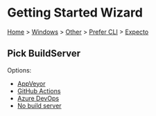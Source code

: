 # Getting Started Wizard

[Home](/docs/wiz/readme.md) > [Windows](Windows.md) > [Other](Windows_Other.md) > [Prefer CLI](Windows_Other_Cli.md) > [Expecto](Windows_Other_Cli_Expecto.md)

## Pick BuildServer

Options:
 * [AppVeyor](Windows_Other_Cli_Expecto_AppVeyor.md)
 * [GitHub Actions](Windows_Other_Cli_Expecto_GitHubActions.md)
 * [Azure DevOps](Windows_Other_Cli_Expecto_AzureDevOps.md)
 * [No build server](Windows_Other_Cli_Expecto_None.md)
